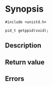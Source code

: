 # Synopsis

`#include <unistd.h>`

`pid_t getppid(void);`

## Description

## Return value

## Errors
